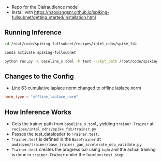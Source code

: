 * Repo for the Clairaudience model
* Install with https://haoxiangsnr.github.io/spiking-fullsubnet/getting_started/installation.html

## Running Inference
```bash
cd /root/code/spiking-fullsubnet/recipes/intel_ndns/spike_fsb

conda activate spiking-fullsubnet

python run.py -C baseline_s.toml -M test --ckpt_path /root/code/spiking-fullsubnet/recipes/intel_ndns/spike_fsb/exp/checkpoints/best
```

## Changes to the Config 
* Line 63 cumulative laplace norm changed to offline laplace norm 
```toml
norm_type = "offline_laplace_norm"
```

## How Inference Works
* Gets the trainer path from `baseline_s.toml`, yielding `trainer.Trainer` at `recipes/intel_ndns/spike_fsb/trainer.py`
* Passes the test_dataloader to `Trainer.test`.
* `Trainer.test` is defined in the `BaseTrainer` at `audiozen/trainer/base_trainer_gan_accelerate_ddp_validate.py`
* `Trainer.test` creates the progress bar using `tqdm` and the actual training is done in `trainer.Trainer` under the function `test_step`.